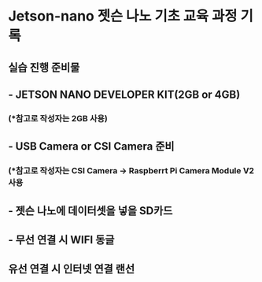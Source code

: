 # Jetson-nano 젯슨 나노 기초 교육 과정 기록
## 실습 진행 준비물
## - JETSON NANO DEVELOPER KIT(2GB or 4GB)
### (*참고로 작성자는 2GB 사용)
## - USB Camera or CSI Camera 준비
### (*참고로 작성자는 CSI Camera → Raspberrt Pi Camera Module V2 사용
## - 젯슨 나노에 데이터셋을 넣을 SD카드
## - 무선 연결 시 WIFI 동글
##  유선 연결 시 인터넷 연결 랜선
